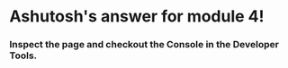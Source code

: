 <!DOCTYPE html>
<html>
<head>
  <meta charset="utf-8">
  <title>Module 4 Solution</title>
  <script>
    var names = []; // DO NOT REMOVE
  </script>
  <script src="SpeakHello.js"></script>
  <script src="SpeakGoodBye.js"></script>
  <script src="script.js"></script>
</head>
<body>
  <h1>Ashutosh's answer for module 4!</h1>
  <h3>Inspect the page and checkout the Console in the Developer Tools.</h3>
</body>
</html>
